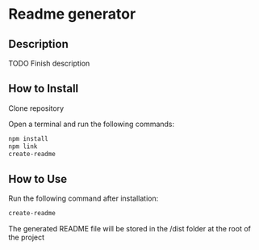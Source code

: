 # Readme generator

## Description

TODO Finish description


## How to Install

Clone repository

Open a terminal and run the following commands:

```sh
npm install
npm link
create-readme
```

## How to Use

Run the following command after installation:
```sh
create-readme
``` 

The generated README file will be stored in the /dist folder at the root of the project
